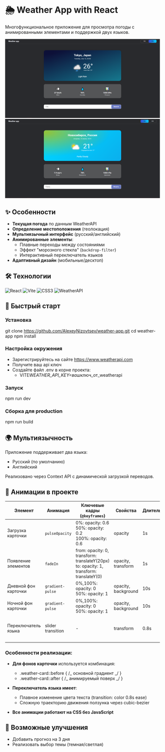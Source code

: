 # 🌦️ Weather App with React

Многофункциональное приложение для просмотра погоды с анимированными элементами и поддержкой двух языков.

![Скриншот приложения](./public/screenshot.png)
![Скриншот приложения2](./public/screenshot1.png)

## ✨ Особенности

- **Текущая погода** по данным WeatherAPI
- **Определение местоположения** (геолокация)
- **Мультиязычный интерфейс** (русский/английский)
- **Анимированные элементы**:
  - Плавные переходы между состояниями
  - Эффект "морозного стекла" (`backdrop-filter`)
  - Интерактивный переключатель языков
- **Адаптивный дизайн** (мобильные/десктоп)

## 🛠 Технологии

<p align="left">
  <img src="https://img.shields.io/badge/React-61DAFB?logo=react&logoColor=white" alt="React">
  <img src="https://img.shields.io/badge/Vite-646CFF?logo=vite&logoColor=white" alt="Vite">
  <img src="https://img.shields.io/badge/CSS3-1572B6?logo=css3&logoColor=white" alt="CSS3">
  <img src="https://img.shields.io/badge/WeatherAPI-6DB33F?logo=openweathermap&logoColor=white" alt="WeatherAPI">
</p>

## 🚀 Быстрый старт

### Установка

git clone https://github.com/AlexeyNizovtsev/weather-app.git
cd weather-app
npm install

### Настройка окружения

- Зарегистрируйтесь на сайте https://www.weatherapi.com
- Получите ваш api ключ
- Создайте файл .env в корне проекта:
  - VITE*WEATHER_API_KEY=ваш*ключ_от_weatherapi

### Запуск

npm run dev

### Сборка для production

npm run build

## 🌍 Мультиязычность

Приложение поддерживает два языка:

- Русский (по умолчанию)
- Английский

Реализовано через Context API с динамической загрузкой переводов.

## 🎨 Анимации в проекте

| Элемент              | Анимация          | Ключевые кадры (`@keyframes`)                                                             | Свойства            | Длительность | Тайминг-функция                       | Эффект                 |
| -------------------- | ----------------- | ----------------------------------------------------------------------------------------- | ------------------- | ------------ | ------------------------------------- | ---------------------- |
| Загрузка карточки    | `pulseOpacity`    | 0%: opacity: 0.6<br>50%: opacity: 0.2<br>100%: opacity: 0.6                               | opacity             | 1s           | `ease-in-out`                         | Пульсация прозрачности |
| Появление элементов  | `fadeIn`          | from: opacity: 0, transform: translateY(20px)<br>to: opacity: 1, transform: translateY(0) | opacity, transform  | 1s           | `ease-out`                            | Плавное всплытие       |
| Дневной фон карточки | `gradient-pulse`  | 0%,100%: opacity: 0<br>50%: opacity: 1                                                    | opacity, background | 10s          | `ease-in-out`                         | Мерцание градиента     |
| Ночной фон карточки  | `gradient-pulse`  | 0%,100%: opacity: 0<br>50%: opacity: 1                                                    | opacity, background | 10s          | `ease-in-out`                         | Мерцание градиента     |
| Переключатель языка  | slider transition | -                                                                                         | transform           | 0.8s         | `cubic-bezier(1, -0.55, 0.265, 1.55)` | Эффект "пружины"       |

### Особенности реализации:

- **Для фонов карточки** используется комбинация:

  - .weather-card::before { /_ основной градиент _/ }
  - .weather-card::after { /_ анимируемый поверх _/ }

- **Переключатель языка имеет**:

  - Плавное изменение цвета текста (transition: color 0.8s ease)
  - Сложную траекторию движения ползунка через cubic-bezier

- **Все анимации работают на CSS без JavaScript**

## 🔧 Возможные улучшения

- Добавить прогноз на 3 дня
- Реализовать выбор темы (темная/светлая)
